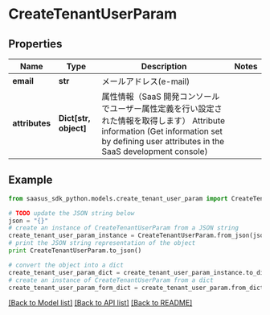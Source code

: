 # CreateTenantUserParam


## Properties
Name | Type | Description | Notes
------------ | ------------- | ------------- | -------------
**email** | **str** | メールアドレス(e-mail) | 
**attributes** | **Dict[str, object]** | 属性情報（SaaS 開発コンソールでユーザー属性定義を行い設定された情報を取得します）  Attribute information (Get information set by defining user attributes in the SaaS development console)  | 

## Example

```python
from saasus_sdk_python.models.create_tenant_user_param import CreateTenantUserParam

# TODO update the JSON string below
json = "{}"
# create an instance of CreateTenantUserParam from a JSON string
create_tenant_user_param_instance = CreateTenantUserParam.from_json(json)
# print the JSON string representation of the object
print CreateTenantUserParam.to_json()

# convert the object into a dict
create_tenant_user_param_dict = create_tenant_user_param_instance.to_dict()
# create an instance of CreateTenantUserParam from a dict
create_tenant_user_param_form_dict = create_tenant_user_param.from_dict(create_tenant_user_param_dict)
```
[[Back to Model list]](../README.md#documentation-for-models) [[Back to API list]](../README.md#documentation-for-api-endpoints) [[Back to README]](../README.md)


